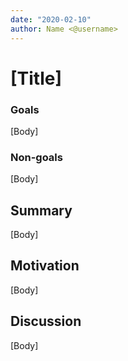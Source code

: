 ```yaml
---
date: "2020-02-10"
author: Name <@username>
---
```


# [Title]

### Goals

[Body]

### Non-goals

[Body]

## Summary

[Body]

## Motivation

[Body]

## Discussion

[Body]
